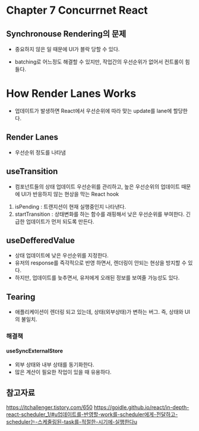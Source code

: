 # Chapter 7 Concurrnet React

## Synchronouse Rendering의 문제

- 중요하지 않은 일 때문에 UI가 블락 당할 수 있다.

- batching로 어느정도 해결할 수 있지만, 작업간의 우선순위가 없어서 컨트롤이 힘들다.

# How Render Lanes Works

- 업데이트가 발생하면 React에서 우선순위에 따라 맞는 update를 lane에 할당한다.

## Render Lanes
- 우선순위 정도를 나타냄

## useTransition
- 컴포넌트들의 상태 업데이트 우선순위를 관리하고, 높은 우선순위의 업데이트 때문에 UI가 반응하지 않는 현상을 막는 React hook
1. isPending : 트랜지션이 현재 실행중인지 나타낸다. 
2. startTransition : 상태변화를 하는 함수를 래핑해서 낮은 우선순위를 부여한다. 긴급한 업데이트가 먼저 되도록 만든다.

## useDefferedValue
- 상태 업데이트에 낮은 우선순위를 지정한다.
- 유저의 response를 즉각적으로 반영 하면서, 렌더링이 안되는 현상을 방지할 수 있다.
- 하지만, 업데이트를 늦추면서, 유저에게 오래된 정보를 보여줄 가능성도 있다.

## Tearing
- 애플리케이션이 렌더링 되고 있는데, 상태(외부상태)가 변하는 버그. 즉, 상태와 UI의 불일치.
### 해결책
#### useSyncExternalStore
- 외부 상태와 내부 상태를 동기화한다.
- 많은 계산이 필요한 작업이 있을 때 유용하다.

## 참고자료
https://itchallenger.tistory.com/650
https://goidle.github.io/react/in-depth-react-scheduler_1/#u업데이트를-반영할-work를-scheduler에게-전달하고-scheduler는-스케줄링된-task를-적절한-시기에-실행한다u